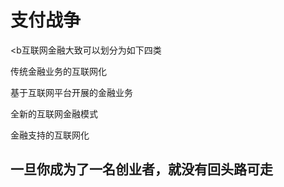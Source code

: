 # 支付战争     

<b互联网金融</b>大致可以划分为如下四类     

传统金融业务的互联网化    

基于互联网平台开展的金融业务     

全新的互联网金融模式    

金融支持的互联网化          

##  一旦你成为了一名创业者，就没有回头路可走

